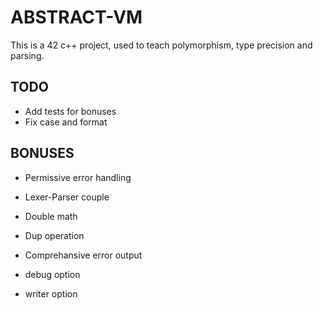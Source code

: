 # ABSTRACT-VM

This is a 42 c++ project, used to teach polymorphism, type precision and parsing.

## TODO

* Add tests for bonuses
* Fix case and format

## BONUSES

* Permissive error handling
* Lexer-Parser couple

* Double math
* Dup operation
* Comprehansive error output
* debug option
* writer option
